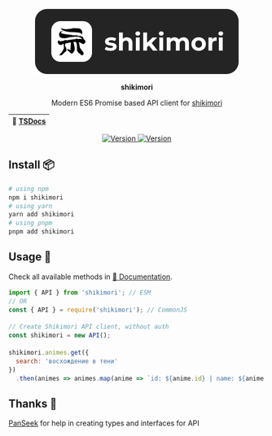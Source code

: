 <p align="center">
  <img src="https://raw.githubusercontent.com/neverlane/shikimori/master/.github/shikimori.png" alt="...">
</p>
<p align="center">
  <b>shikimori</b>
</p>
<p align="center">Modern ES6 Promise based API client for <a href="https://shikimori.one/" target="_blank">shikimori</a></p>

| 📖 [TSDocs](https://tsdocs.dev/search/docs/shikimori) |
|-------------------------------------------------------|

<p align="center">
 <a href="https://npmjs.com/package/shikimori">
   <img src="https://img.shields.io/npm/v/shikimori?label=version&logo=npm&color=ligthgreen" alt="Version">
 </a>
 <a href="https://npmjs.com/package/shikimori">
   <img src="https://img.shields.io/npm/dt/shikimori?&logo=npm" alt="Version">
 </a>
</p>

## Install 📦

```bash
# using npm
npm i shikimori
# using yarn
yarn add shikimori
# using pnpm
pnpm add shikimori
```

## Usage 🔧

Check all available methods in [📖 Documentation](https://neverlane.github.io/shikimori/index.html).

```js
import { API } from 'shikimori'; // ESM
// OR
const { API } = require('shikimori'); // CommonJS

// Create Shikimori API client, without auth 
const shikimori = new API();

shikimori.animes.get({
  search: 'восхождение в тени'
})
  .then(animes => animes.map(anime => `id: ${anime.id} | name: ${anime.name}`));
```

## Thanks 🙏
[PanSeek](https://github.com/PanSeek) for help in creating types and interfaces for API
